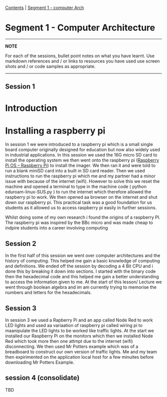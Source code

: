 [Contents](../personal_learning_record/personal_learning_record.md) | [Segment 1 - computer Arch](../personal_learning_record/segment1.md) 

# Segment 1 - Computer Architecture

---
**NOTE**

For each of the sessions, bullet point notes on what you have learnt.
Use markdown references and / or links to resources you have used
use  screen shots and / or code samples as appropriate.

---

## Session 1

# Introduction

# Installing a raspberry pi

In session 1 we were introduced to a raspberry pi which is a small single board computer originally designed for education but now also widely used in industrial applications. In this session we used the 16G micro SD card to install the operating system we then went onto the raspberry pi ([Raspberry Pi OS – Raspberry Pi](https://www.raspberrypi.com/software/)) to install the imager. We then ran it and were told to run a blank miniSD card into a built in SD card reader. Then we used instructions to run the raspberry pi which me and my partner had a minor issue with because of the internet (wifi). However to solve this we reset the machine and opened a terminal to type in the machine code ( python eduroam-linux-SUS.py ) to run the internet which therefore allowed the raspberry pi to work. We then opened aa browser on the internet and shut down our raspberry pi. This practical task was a good foundation for us students as it allowed us to access raspberry pi easily in further sessions.

Whilst doing some of my own research i found the origins of a raspberry PI. The raspberry pi was inspired by the BBc micro and was made cheap to indpire students into a career involving computing

## Session 2
In the  first half of this session we went over computer architectures and the history of computing. This helped me gain a basic knowledge of computing and definitions. We ended off the session by decoding a 4 Bit CPU and i done this by breaking it down into sections. I started with the binary code then the hexadecimal code and this helped me gain a better understanding to access the information given to me. At the start of this lesson/ Lecture we went through boolean algebra and im am currently trying to memorise the numbers and letters for the hexadecimals. 

## Session 3
In session 3 we used a Rapberry Pi and an app called Node Red to work LED lights and used aa variaation of raspberry pi called wiring pi to maanipulate the LED lights to be worked like traffic lights. At the start we installed our Raspberry Pi on the monitors which then we installed Node Red which took more then one attmpt due to the internet (wifi) disconnecting. We then used Mr Potters example which was of a breadboard to construct our own version of traffic lights. Me and my team then expirimented on the application local host for a few minuites before downloading Mr Potters Example.

## session 4 (consolidate)


TBD
